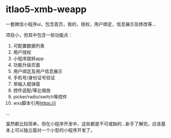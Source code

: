 # itlao5-xmb-weapp
一套微信小程序ui，包含首页，我的，授权，用户绑定，信息展示及修改等...

项目小，但其中包含一些功能点：
1. 可配置数据列表
2. 用户授权
3. 小程序跳转app
4. 功能升级页面
5. 用户绑定及用户信息展示
6. 手机号/身份证号验证
8. 带输入框弹窗
9. 控件适配/等比缩放
10. picker/radio/switch等控件
11. wxs脚本引用[https://i](https://itlao.com)

...

虽然都比较简单，但在小程序开发中，这些都是不可或缺的...新手了解完，应该基本上可以独立面对一个小型的小程序开发了。
